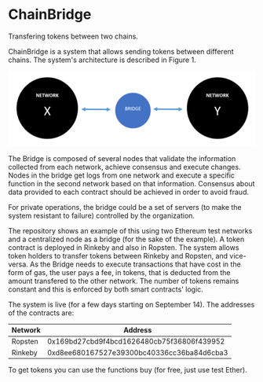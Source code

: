 # ChainBridge
Transfering tokens between two chains.

ChainBridge is a system that allows sending tokens between different chains. The system's architecture is described in Figure 1.


![Figure 1](https://github.com/jfdelgad/ChainBridge/blob/master/images/bridge.png)

The Bridge is composed of several nodes that validate the information collected from each network, achieve consensus and execute changes.  Nodes in the bridge get logs from one network and execute a specific function in the second network based on that information.  Consensus about data provided to each contract should be achieved in order to avoid fraud.

For private operations, the bridge could be a set of servers (to make the system resistant to failure) controlled by the organization. 

The repository shows an example of this using two Ethereum test networks and a centralized node as a bridge (for the sake of the example). A token contract is deployed in Rinkeby and also in Ropsten. The system allows token holders to transfer tokens between Rinkeby and Ropsten, and vice-versa. As the Bridge needs to execute transactions that have cost in the form of gas, the user pays a fee, in tokens, that is deducted from the amount transfered to the other network. The number of tokens remains constant and this is enforced by both smart contracts' logic.

The system is live (for a few days starting on September 14). The addresses of the contracts are:

| Network | Address|
|----------|---------|
|Ropsten|0x169bd27cbd9f4bcd1626480cb75f36806f439952|
|Rinkeby|0xd8ee680167527e39300bc40336cc36ba84d6cba3|

To get tokens you can use the functions buy (for free, just use test Ether).



